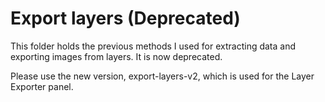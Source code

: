 # Export layers (Deprecated)

This folder holds the previous methods I used for extracting data and exporting images from layers. It is now deprecated.

Please use the new version, export-layers-v2, which is used for the Layer Exporter panel.